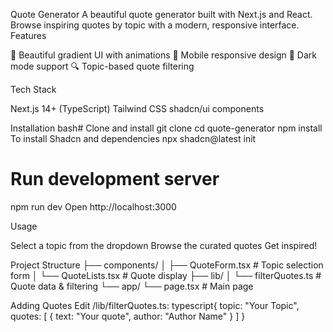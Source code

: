 Quote Generator
A beautiful quote generator built with Next.js and React. Browse inspiring quotes by topic with a modern, responsive interface.
Features

🎨 Beautiful gradient UI with animations
📱 Mobile responsive design
🌙 Dark mode support
🔍 Topic-based quote filtering

Tech Stack

Next.js 14+ (TypeScript)
Tailwind CSS
shadcn/ui components

Installation
bash# Clone and install
git clone <repository-url>
cd quote-generator
npm install
To install Shadcn and dependencies
npx shadcn@latest init

# Run development server

npm run dev
Open http://localhost:3000

Usage

Select a topic from the dropdown
Browse the curated quotes
Get inspired!

Project Structure
├── components/
│ ├── QuoteForm.tsx # Topic selection form
│ └── QuoteLists.tsx # Quote display
├── lib/
│ └── filterQuotes.ts # Quote data & filtering
└── app/
└── page.tsx # Main page

Adding Quotes
Edit /lib/filterQuotes.ts:
typescript{
topic: "Your Topic",
quotes: [
{ text: "Your quote", author: "Author Name" }
]
}
